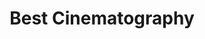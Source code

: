 ---
title: "Best Cinematography"
edition: 2017
winner: Rachel Morrison
kind: "technical"
film: mudbound.md
image: https://m.media-amazon.com/images/M/MV5BMDc3NGI4NzgtYmQ0YS00N2JmLWJhMTItZGY3YzhlZWMyNjI2XkEyXkFqcGdeQXVyNDE5MTU2MDE@._V1_FMjpg_UX1280_.jpg
type: award
weight: 9
---